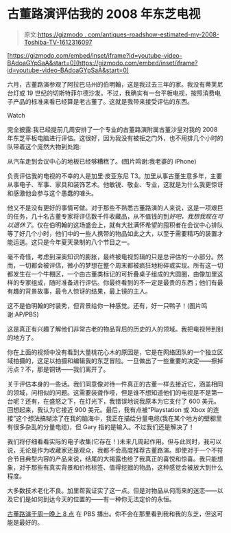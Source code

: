 # 古董路演评估我的 2008 年东芝电视

> 原文:[https://gizmodo . com/antiques-roadshow-estimated-my-2008-Toshiba-TV-1612316097](https://gizmodo.com/antiques-roadshow-appraised-my-2008-toshiba-tv-1612316097)

 [https://gizmodo.com/embed/inset/iframe?id=youtube-video-BAdoaGYpSaA&start=0](https://gizmodo.com/embed/inset/iframe?id=youtube-video-BAdoaGYpSaA&start=0) 

六月，古董路演参观了阿拉巴马州的伯明翰，这是我过去三年的家。我没有蒂芙尼台灯或 19 世纪的切斯特菲尔德沙发。不过，我确实有一台平板电视，按照消费电子产品的标准来看已经算是老古董了。这就是我带来接受评估的东西。

Watch

完全披露:我已经提前几周安排了一个专业的古董路演附属古董沙皇对我的 2008 年东芝平板电脑进行评估。这很好，因为我没有被拒之门外，也不用排几个小时的队带着这个庞然大物到处跑:

从汽车走到会议中心的地板已经够糟糕了。(图片鸣谢:我老婆的 iPhone)

负责评估我的电视的不幸的人是加里·皮亚东尼 T3。加里从事古董生意多年，主要从事电子、军事、家具和装饰艺术。他敏锐、敬业、专业，这就是为什么我更惊讶和感激他会参与这个愚蠢的噱头。

他又不是没有更好的事情可做。对于那些不熟悉古董路演的人来说，这是一项艰巨的任务，几十名古董专家将评估数千件收藏品，从不值钱的到*好吧，我想我现在可以退休了*。仅在伯明翰的这场盛会上，就有大批满怀希望的囤积者在会议中心排队等了好几个小时，他们中的一些人携带的物品如此之大，以至于需要精巧的装置才能运送。这只是今年夏天录制的八个节目之一。

毫不奇怪，考虑到深奥知识的膨胀，最终被电视剪辑的只是总评估的一小部分。然而，一切都会被评估，微小的梦想在整个周末都被疯狂地粉碎或实现。所有这一切都发生在一个牛棚区，一个由古董类标记的可折叠桌子组成的大圆圈，由像加里这样的专家组成，随时准备进行评估。你最终看到的不一定是最贵的东西；他们有最有趣的背景故事，最令人惊讶的结果，最上镜的主人。

这不是伯明翰的时装秀，但背景给你一种感觉。还有，好一只鸭子！(图片鸣谢:AP/PBS)

这是真正有兴趣了解他们非常古老的物品背后的历史的人的领域。我把电视带到别的地方了。

你在上面的视频中没有看到大量桃花心木的原因是，它是在网络团队的一个独立区域拍摄的，这足以拍摄和编辑我的东芝冒险。一旦做出了一些重要的决定——擦掉污点？不，那是铜锈——我们离开了。

关于评估本身的一些话。我们同意像对待一件真正的古董一样去接近它，涵盖相同的领域，问相似的问题。这需要装聋作哑，但是谁不想知道他们的电视是不是第一台呢？还有，在盛怒之下，在灯光下，我错误地说我原本为它支付了 600 美元。回想起来，我认为它接近 900 美元。最后，我有点被“Playstation 或 Xbox 的连接”这个想法搞糊涂了在我的脑海中，我正在描绘分量电缆(我在某个地方的壁橱里有很多杂乱的分量电缆)，但 Gary 指的是输入。不过我们还是解决了！

我们将仔细看看实际的电子收集(它存在！)未来几周起作用。但与此同时，我可以说，无论是作为收藏家还是观众，我都不会高度推荐古董路演。即使对于一个不符合节目典型内容的产品来说，结尾的大揭露也给了我真正的喜悦和惊喜。我只能想象，对于那些有真实背景和价格标签、值得挖掘的物品，这种感觉会被放大到什么程度。

大多数技术老化不良。加里帮我证实了这一点。但是对物品从何而来的迷恋——以及它们是如何到达今天的位置的——有一种你无法定价的永恒。

[古董路演于周一晚上 8 点](http://www.pbs.org/wgbh/roadshow/) 在 PBS 播出。你不会在那里看到我和我的东芝，但这可能是最好的。